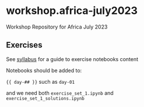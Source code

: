 # workshop.africa-july2023

Workshop Repository for Africa July 2023

## Exercises

See [syllabus](https://docs.google.com/document/d/10_wCC7VYoGAZ3dtts5uBvwCXr9GcyvdCd34nYPHY9V4/edit?usp=sharing) for a guide to exercise notebooks content

Notebooks should be added to:

`{{ day-## }}` such as `day-01`

and we need both `exercise_set_1.ipynb` and `exercise_set_1_solutions.ipynb`